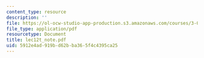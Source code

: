 ```yaml
---
content_type: resource
description: ''
file: https://ol-ocw-studio-app-production.s3.amazonaws.com/courses/3-012-fundamentals-of-materials-science-fall-2005/5912e4ad919bd62bba365f4c4395ca25_lec12t_note.pdf
file_type: application/pdf
resourcetype: Document
title: lec12t_note.pdf
uid: 5912e4ad-919b-d62b-ba36-5f4c4395ca25
---
```

